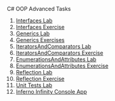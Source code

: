 <p>C# OOP Advanced Tasks</p>
<ol>
<li><a href="https://github.com/IliyanPopov/SoftwareUniversity/tree/master/C%23OOP/C%23OOP-Advanced/1InterfacesLab">Interfaces Lab</a></li>
<li><a href="https://github.com/IliyanPopov/SoftwareUniversity/tree/master/C%23OOP/C%23OOP-Advanced/2InterfacesExercises">Interfaces Exercise</a></li>
<li><a href="https://github.com/IliyanPopov/SoftwareUniversity/tree/master/C%23OOP/C%23OOP-Advanced/3GenericsLab">Generics Lab</a></li>
<li><a href="https://github.com/IliyanPopov/SoftwareUniversity/tree/master/C%23OOP/C%23OOP-Advanced/4GenericsExercises">Generics Exercises</a></li>
<li><a href="https://github.com/IliyanPopov/SoftwareUniversity/tree/master/C%23OOP/C%23OOP-Advanced/5IteratorsAndComparatorsLab">IteratorsAndComparators Lab</a></li>
<li><a href="https://github.com/IliyanPopov/SoftwareUniversity/tree/master/C%23OOP/C%23OOP-Advanced/6IteratorsAndComparatorsExercises">IteratorsAndComparators Exercise</a></li>
<li><a href="https://github.com/IliyanPopov/SoftwareUniversity/tree/master/C%23OOP/C%23OOP-Advanced/7EnumerationsAndAttributesLab">EnumerationsAndAttributes Lab</a></li>
<li><a href="https://github.com/IliyanPopov/SoftwareUniversity/tree/master/C%23OOP/C%23OOP-Advanced/8EnumerationsAndAttributesExercises">EnumerationsAndAttributes Exercise</a></li>
<li><a href="https://github.com/IliyanPopov/SoftwareUniversity/tree/master/C%23OOP/C%23OOP-Advanced/9ReflectionLab">Reflection Lab</a></li>
<li><a href="https://github.com/IliyanPopov/SoftwareUniversity/tree/master/C%23OOP/C%23OOP-Advanced/10ReflectionExercises">Reflection Exercise</a></li>
<li><a href="https://github.com/IliyanPopov/SoftwareUniversity/tree/master/C%23OOP/C%23OOP-Advanced/11UnitTestsLab">Unit Tests Lab</a></li>
<li><a href="https://github.com/IliyanPopov/SoftwareUniversity/tree/master/C%23OOP/C%23OOP-Advanced/12InfernoInfinityTask">Inferno Infinity Console App</a></li>
</ol>